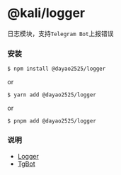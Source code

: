 # @kali/logger
日志模块，支持`Telegram Bot`上报错误

### 安装

```shellscript
$ npm install @dayao2525/logger
```
or
```shellscript
$ yarn add @dayao2525/logger
```
or
```shellscript
$ pnpm add @dayao2525/logger
```

### 说明
- [Logger](./LOGGER.md)
- [TgBot](./TELEGRAM.md)
